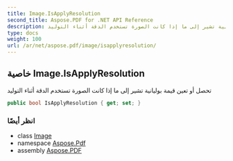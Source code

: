 ```yaml
---
title: Image.IsApplyResolution
second_title: Aspose.PDF for .NET API Reference
description: خاصية الصورة. تحصل أو تعين قيمة بوليانية تشير إلى ما إذا كانت الصورة تستخدم الدقة أثناء التوليد
type: docs
weight: 100
url: /ar/net/aspose.pdf/image/isapplyresolution/
---
```

## خاصية Image.IsApplyResolution

تحصل أو تعين قيمة بوليانية تشير إلى ما إذا كانت الصورة تستخدم الدقة أثناء التوليد

```csharp
public bool IsApplyResolution { get; set; }
```

### انظر أيضًا

* class [Image](../)
* namespace [Aspose.Pdf](../../../aspose.pdf/)
* assembly [Aspose.PDF](../../../)